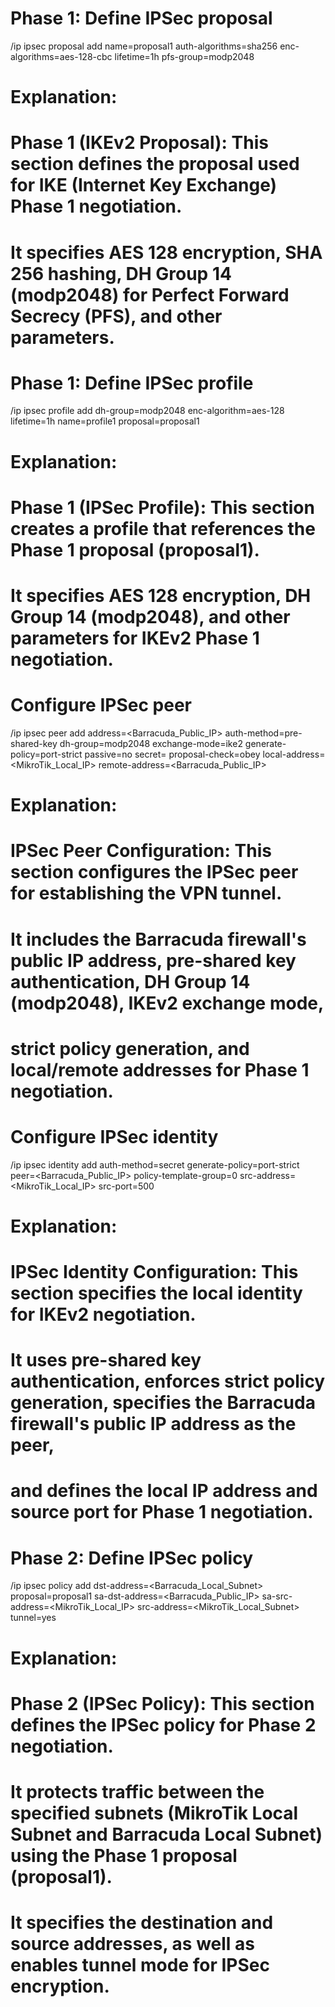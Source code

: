 # Phase 1: Define IPSec proposal

/ip ipsec proposal
add name=proposal1 auth-algorithms=sha256 enc-algorithms=aes-128-cbc lifetime=1h pfs-group=modp2048

# Explanation:
# Phase 1 (IKEv2 Proposal): This section defines the proposal used for IKE (Internet Key Exchange) Phase 1 negotiation.
# It specifies AES 128 encryption, SHA 256 hashing, DH Group 14 (modp2048) for Perfect Forward Secrecy (PFS), and other parameters.



# Phase 1: Define IPSec profile

/ip ipsec profile
add dh-group=modp2048 enc-algorithm=aes-128 lifetime=1h name=profile1 proposal=proposal1

# Explanation:
# Phase 1 (IPSec Profile): This section creates a profile that references the Phase 1 proposal (proposal1).
# It specifies AES 128 encryption, DH Group 14 (modp2048), and other parameters for IKEv2 Phase 1 negotiation.

# Configure IPSec peer

/ip ipsec peer
add address=<Barracuda_Public_IP> auth-method=pre-shared-key dh-group=modp2048 exchange-mode=ike2 generate-policy=port-strict passive=no secret=<pre-shared-key> proposal-check=obey local-address=<MikroTik_Local_IP> remote-address=<Barracuda_Public_IP>

# Explanation:
# IPSec Peer Configuration: This section configures the IPSec peer for establishing the VPN tunnel.
# It includes the Barracuda firewall's public IP address, pre-shared key authentication, DH Group 14 (modp2048), IKEv2 exchange mode,
# strict policy generation, and local/remote addresses for Phase 1 negotiation.

# Configure IPSec identity

/ip ipsec identity
add auth-method=secret generate-policy=port-strict peer=<Barracuda_Public_IP> policy-template-group=0 src-address=<MikroTik_Local_IP> src-port=500

# Explanation:
# IPSec Identity Configuration: This section specifies the local identity for IKEv2 negotiation.
# It uses pre-shared key authentication, enforces strict policy generation, specifies the Barracuda firewall's public IP address as the peer,
# and defines the local IP address and source port for Phase 1 negotiation.

# Phase 2: Define IPSec policy

/ip ipsec policy
add dst-address=<Barracuda_Local_Subnet> proposal=proposal1 sa-dst-address=<Barracuda_Public_IP> sa-src-address=<MikroTik_Local_IP> src-address=<MikroTik_Local_Subnet> tunnel=yes

# Explanation:
# Phase 2 (IPSec Policy): This section defines the IPSec policy for Phase 2 negotiation.
# It protects traffic between the specified subnets (MikroTik Local Subnet and Barracuda Local Subnet) using the Phase 1 proposal (proposal1).
# It specifies the destination and source addresses, as well as enables tunnel mode for IPSec encryption.

